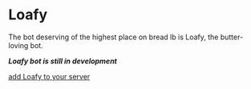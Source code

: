 # Loafy
The bot deserving of the highest place on bread lb is Loafy, the butter-loving bot.

***Loafy bot is still in development***

[add Loafy to your server](https://discord.com/oauth2/authorize?client_id=1214994095114555454)